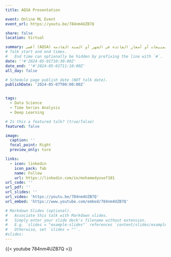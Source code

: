 ```yaml
---
title: AQSA Presentation

event: Online ML Event
event_url: https://youtu.be/784nm4UZB7Q

share: false
location: Virtual

summary: أقصى (AQSA) هو مشروع بحثي تم بناءه ليكون حل شامل قائم على الذكاء الاصطناعي موجه للشركات الناشئة والمشاريع الصغيرة.  هدفنا من ابتكار أقصى هو كسر الفجوة بين الأبحاث والتطبيقات الواقعية. يتكون مشروعنا من ثلاثة أقسام، كل قسم مصمم لمواجهة تحديات مهمة في عالم الأعمال. القسم الأول هو شات بوت ذكي، قادر على الإجابة على استفسارات حول جوانب مختلفة في منظومة الشركات الناشئة، بما في ذلك الأجزاء الأخرى من مشروع عقصة والمبادئ العامة لإدارة المشاريع. القسم الثاني يركز على تحليل البيانات الآلي، باستخدام تقنيات المعالجة الأولية وتعلم الآلة لاستخراج رؤى قيمة من البيانات الخام - مما يسمح للشركات الناشئة باتخاذ قرارات أفضل وأخيرا، القسم الثالث هو نموذج التنبؤ، الذي يجمع بين البيانات التاريخية واتجاهات السوق وعوامل خارجية مثل سعر صرف الدولار الأمريكي مقابل الجنيه المصري وأسعار النفط لتوليد توقعات موثوقة للمبيعات أو أسعار الفائدة في الشهر أو السنة القادمة.
# Talk start and end times.
#   End time can optionally be hidden by prefixing the line with `#`.
date: ''#'2024-05-01T10:30:00Z'
date_end: ''#'2024-05-01T11:10:00Z'
all_day: false

# Schedule page publish date (NOT talk date).
publishDate: '2024-05-07T00:00:00Z'


tags: 
  - Data Science 
  - Time Series Analysis
  - Deep Learning 

# Is this a featured talk? (true/false)
featured: false

image:
  caption: ''
  focal_point: Right
  preview_only: ture

links:
  - icon: linkedin
    icon_pack: fab
    name: Follow
    url: https://linkedin.com/in/mohamedyosef101
url_code: ''
url_pdf: ''
url_slides: ''
url_video: 'https://youtu.be/784nm4UZB7Q'
url_embed: 'https://www.youtube.com/embed/784nm4UZB7Q'

# Markdown Slides (optional).
#   Associate this talk with Markdown slides.
#   Simply enter your slide deck's filename without extension.
#   E.g. `slides = "example-slides"` references `content/slides/example-slides.md`.
#   Otherwise, set `slides = ""`.
#slides:
---
```


{{< youtube 784nm4UZB7Q >}}